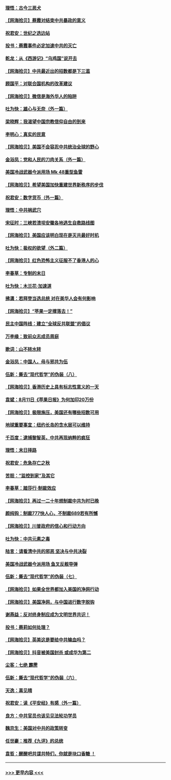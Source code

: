 #### [理悟：古今三恶犬](../pages/nsc993/n12345190.md?t=08202002) 
#### [【网海拾贝】蔡霞对结束中共暴政的意义](../pages/nsc993/n12344263.md?t=08202002) 
#### [祝君安：世纪之选边站](../pages/nsc993/n12342382.md?t=08202002) 
#### [投书：蔡霞事件必定加速中共的灭亡](../pages/nsc993/n12341881.md?t=08202002) 
#### [乾龙：从《西游记》“乌鸡国”说开去](../pages/nsc993/n12341690.md?t=08202002) 
#### [【网海拾贝】中共最近出的招数都是下三滥](../pages/nsc993/n12341593.md?t=08202002) 
#### [顾国平：对联合国机构的改革建议](../pages/nsc993/n12339928.md?t=08202002) 
#### [【网海拾贝】微信是海外华人的陷阱](../pages/nsc993/n12338868.md?t=08202002) 
#### [吐为快：雄心与无奈（外一篇）](../pages/nsc993/n12338132.md?t=08202002) 
#### [梁晓辉：我渴望中国宗教信仰自由的到来](../pages/nsc993/n12336657.md?t=08202002) 
#### [李明心：真实的民意](../pages/nsc993/n12336089.md?t=08202002) 
#### [【网海拾贝】美国不会容忍中共统治全球的野心](../pages/nsc993/n12336063.md?t=08202002) 
#### [金浴凤：党和人民的刀肉关系（外一篇）](../pages/nsc993/n12335834.md?t=08202002) 
#### [美国冷战武器今派用场 Mk 48重型鱼雷](../pages/nsc993/n12335354.md?t=08202002) 
#### [【网海拾贝】希望美国加快重建世界新秩序的步伐](../pages/nsc993/n12334224.md?t=08202002) 
#### [祝君安：数字货币（外一篇）](../pages/nsc993/n12334186.md?t=08202002) 
#### [理悟：中共祸武穴](../pages/nsc993/n12333962.md?t=08202002) 
#### [宋征时：三峡若溃坝安徽各地逃生自救路线图](../pages/nsc993/n12332450.md?t=08202002) 
#### [【网海拾贝】美国应该明白现在是灭共最好时机](../pages/nsc993/n12332313.md?t=08202002) 
#### [吐为快：极权的欲望（外二篇）](../pages/nsc993/n12332089.md?t=08202002) 
#### [【网海拾贝】红色恐怖主义征服不了香港人的心](../pages/nsc993/n12329296.md?t=08202002) 
#### [李春草：专制的末日](../pages/nsc993/n12329079.md?t=08202002) 
#### [吐为快：木兰花‧加速道](../pages/nsc993/n12327366.md?t=08202002) 
#### [拂潇：若拜登当选总统 对在美华人会有何影响](../pages/nsc993/n12295996.md?t=08202002) 
#### [【网海拾贝】“苹果一定撑落去！”](../pages/nsc993/n12326784.md?t=08202002) 
#### [民主中国阵线：建立“全球反共联盟”的倡议](../pages/nsc993/n12324177.md?t=08202002) 
#### [万李缘：致前众志成员周庭](../pages/nsc993/n12324635.md?t=08202002) 
#### [歌词：山不转水转](../pages/nsc993/n12324599.md?t=08202002) 
#### [金浴凤：中国人，毋与邪共为伍](../pages/nsc993/n12324257.md?t=08202002) 
#### [伍新：撕去“现代哲学”的伪装（八）](../pages/nsc993/n12324188.md?t=08202002) 
#### [【网海拾贝】香港历史上具有标志性意义的一天](../pages/nsc993/n12324021.md?t=08202002) 
#### [袁斌：8月11日《苹果日报》为何加印20万份](../pages/nsc993/n12323955.md?t=08202002) 
#### [【网海拾贝】极限施压，美国还有哪些招数可用](../pages/nsc993/n12322512.md?t=08202002) 
#### [地球重要事宜：纽约长岛的含水层可以维持](../pages/nsc993/n12321844.md?t=08202002) 
#### [千百度：逮捕黎智英，中共再现纳粹的疯狂](../pages/nsc993/n12321777.md?t=08202002) 
#### [理悟：末日择路](../pages/nsc993/n12320812.md?t=08202002) 
#### [祝君安：危急存亡之秋](../pages/nsc993/n12320795.md?t=08202002) 
#### [苦胆：“监控到家”及其它](../pages/nsc993/n12320751.md?t=08202002) 
#### [李春草：踏莎行·制裁效应](../pages/nsc993/n12318290.md?t=08202002) 
#### [【网海拾贝】再过一二十年想制裁中共为时已晚](../pages/nsc993/n12318195.md?t=08202002) 
#### [颜纯钩：制裁777快人心，不制裁689若有所憾](../pages/nsc993/n12316912.md?t=08202002) 
#### [【网海拾贝】川普政府的信心和行动方向](../pages/nsc993/n12316673.md?t=08202002) 
#### [吐为快：中共元素之毒](../pages/nsc993/n12316547.md?t=08202002) 
#### [陆言：请看清中共的邪恶 坚决与中共决裂](../pages/nsc993/n12315784.md?t=08202002) 
#### [美国冷战武器今派用场 鱼叉反舰导弹](../pages/nsc993/n12316258.md?t=08202002) 
#### [伍新：撕去“现代哲学”的伪装（七）](../pages/nsc993/n12315846.md?t=08202002) 
#### [【网海拾贝】如果全世界都加入美国的净网行动](../pages/nsc993/n12315588.md?t=08202002) 
#### [【网海拾贝】美国净网，与中国进行数字脱钩](../pages/nsc993/n12312813.md?t=08202002) 
#### [谢燕益：反对终身制应成为文明世界共识！](../pages/nsc993/n12310465.md?t=08202002) 
#### [投书：蔡莉如何处理？](../pages/nsc993/n12310224.md?t=08202002) 
#### [【网海拾贝】英美这是要给中共输血吗？](../pages/nsc993/n12307646.md?t=08202002) 
#### [【网海拾贝】抖音被美国封杀 或成华为第二](../pages/nsc993/n12305277.md?t=08202002) 
#### [尘客：七绝 霹雳](../pages/nsc993/n12304053.md?t=08202002) 
#### [伍新：撕去“现代哲学”的伪装（六）](../pages/nsc993/n12303243.md?t=08202002) 
#### [天逸：喜见晴](../pages/nsc993/n12303226.md?t=08202002) 
#### [祝君安：读《平安经》有感（外一篇）](../pages/nsc993/n12303170.md?t=08202002) 
#### [良方：中共官员也该见见法轮功学员](../pages/nsc993/n12302985.md?t=08202002) 
#### [魏京生：美国对中共的政策转变](../pages/nsc993/n12302929.md?t=08202002) 
#### [任世豪：推荐《九评》的总统](../pages/nsc993/n12302838.md?t=08202002) 
#### [袁哲：醒醒吧共谍共特们，你就是块口香糖 ！](../pages/nsc993/n12302678.md?t=08202002) 

----
#### [ >>> 更早内容 <<< ](../indexes/nsc993-earlier.md)
